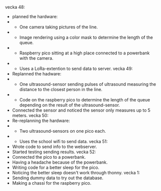 vecka 48:
- planned the hardware:
- - One camera taking pictures of the line. 
- - Image rendering using a color mask to determine the length of the queue.
- - Raspberry pico sitting at a high place connected to a powerbank with the camera.
- - Uses a LoRa-extention to send data to server.
vecka 49:
- Replanned the hadware:
- - One ultrasound-sensor sending pulses of ultrasound measuring the distance to the closest person in the line.
- - Code on the raspberry pico to determine the length of the queue depending on the result of the ultrasound-sensor.
- Connected the sensor and noticed the sensor only measures up to 5 meters.
vecka 50:
- Re-replanning the hardware:
- - Two ultrasound-sensors on one pico each. 
- - Uses the school wifi to send data.
vecka 51:
- Wrote code to send info to the webserver.
- Started testing sending results.
vecka 52: 
- Connected the pico to a powerbank.
- Having a headache because of the powerbank.
- Writing code for a better sleep for the pico.
- Noticing the better sleep doesn't work through thonny.
vecka 1:
- Sending dummy data to try out the database.
- Making a chassi for the raspberry pico.